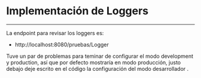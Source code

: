 # Implementación de Loggers

---

La endpoint para revisar los loggers es:
-   http://localhost:8080/pruebas/Logger

Tuve un par de problemas para teminar de configurar el modo development y production, así que por defecto mostraría en modo producción, justo debajo deje escrito en el código la configuración del modo desarrollador .
